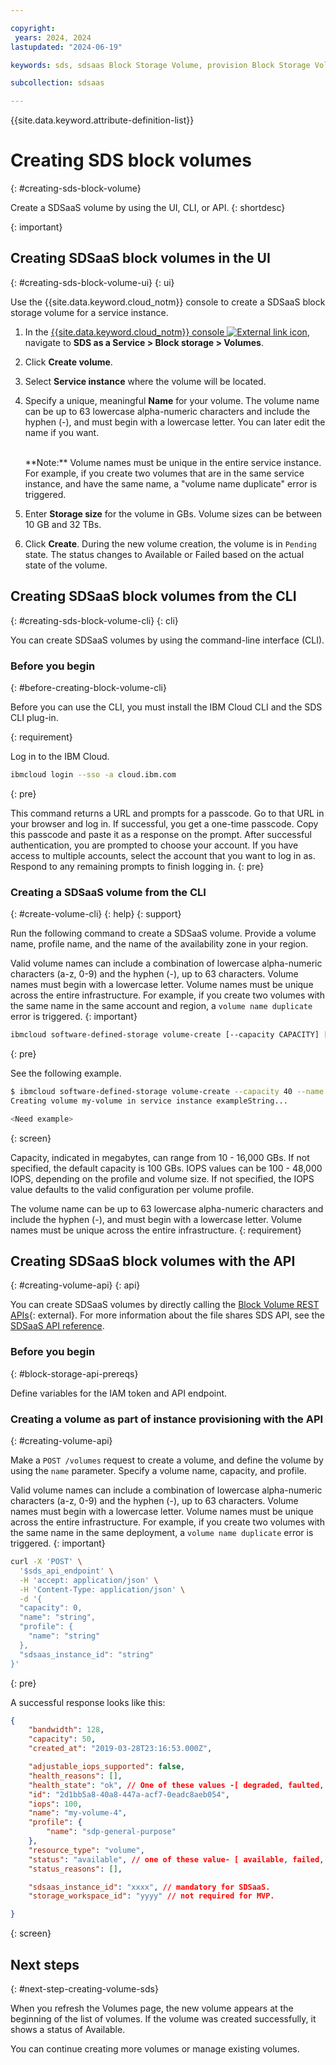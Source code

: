 ```yaml
---

copyright:
 years: 2024, 2024
lastupdated: "2024-06-19"

keywords: sds, sdsaas Block Storage Volume, provision Block Storage Volume for sdsaas,

subcollection: sdsaas

---
```


{{site.data.keyword.attribute-definition-list}}

# Creating SDS block volumes
{: #creating-sds-block-volume}

Create a SDSaaS volume by using the UI, CLI, or API.
{: shortdesc}


{: important}

## Creating SDSaaS block volumes in the UI
{: #creating-sds-block-volume-ui}
{: ui}

Use the {{site.data.keyword.cloud_notm}} console to create a SDSaaS block storage volume for a service instance.

1. In the [{{site.data.keyword.cloud_notm}} console ![External link icon](../icons/launch-glyph.svg "External link icon")](https://{DomainName}/sds), navigate to **SDS as a Service > Block storage > Volumes**.
2. Click **Create volume**.
3. Select **Service instance** where the volume will be located.
4. Specify a unique, meaningful **Name** for your volume. The volume name can be up to 63 lowercase alpha-numeric characters and include the hyphen (-), and must begin with a lowercase letter. You can later edit the name if you want.

    <br>
    **Note:** Volume names must be unique in the entire service instance. For example, if you create two volumes that are in the same service instance, and have the same name, a "volume name duplicate" error is triggered. </br>
5. Enter **Storage size** for the volume in GBs. Volume sizes can be between 10 GB and 32 TBs.
6. Click **Create**. During the new volume creation, the volume is in `Pending` state. The status changes to Available or Failed based on the actual state of the volume.


## Creating SDSaaS block volumes from the CLI
{: #creating-sds-block-volume-cli}
{: cli}

You can create SDSaaS volumes by using the command-line interface (CLI).

### Before you begin
{: #before-creating-block-volume-cli}

Before you can use the CLI, you must install the IBM Cloud CLI and the SDS CLI plug-in.


{: requirement}

Log in to the IBM Cloud.

```sh
ibmcloud login --sso -a cloud.ibm.com
```
{: pre}

This command returns a URL and prompts for a passcode. Go to that URL in your browser and log in. If successful, you get a one-time passcode. Copy this passcode and paste it as a response on the prompt. After successful authentication, you are prompted to choose your account. If you have access to multiple accounts, select the account that you want to log in as. Respond to any remaining prompts to finish logging in.
{: pre}

### Creating a SDSaaS volume from the CLI
{: #create-volume-cli}
{: help}
{: support}

Run the following command to create a SDSaaS volume. Provide a volume name, profile name, and the name of the availability zone in your region.



Valid volume names can include a combination of lowercase alpha-numeric characters (a-z, 0-9) and the hyphen (-), up to 63 characters. Volume names must begin with a lowercase letter. Volume names must be unique across the entire infrastructure. For example, if you create two volumes with the same name in the same account and region, a `volume name duplicate` error is triggered.
{: important}

```sh
ibmcloud software-defined-storage volume-create [--capacity CAPACITY] [--name NAME] [--sdsaas-instance-id SDSAAS-INSTANCE-ID] [--hostnqnstring HOSTNQNSTRING]
```
{: pre}

See the following example.

```bash
$ ibmcloud software-defined-storage volume-create --capacity 40 --name my-volume --sdsaas-instance-id exampleString --hostnqnstring exampleString
Creating volume my-volume in service instance exampleString...

<Need example>

```
{: screen}

Capacity, indicated in megabytes, can range from 10 - 16,000 GBs. If not specified, the default capacity is 100 GBs. IOPS values can be 100 - 48,000 IOPS, depending on the profile and volume size. If not specified, the IOPS value defaults to the valid configuration per volume profile.

The volume name can be up to 63 lowercase alpha-numeric characters and include the hyphen (-), and must begin with a lowercase letter. Volume names must be unique across the entire infrastructure.
{: requirement}


## Creating SDSaaS block volumes with the API
{: #creating-volume-api}
{: api}

You can create SDSaaS volumes by directly calling the [Block Volume REST APIs](/apidocs/sdsaas){: external}. For more information about the file shares SDS API, see the [SDSaaS API reference](/apidocs/sdsaas).

### Before you begin
{: #block-storage-api-prereqs}

Define variables for the IAM token and API endpoint.

### Creating a volume as part of instance provisioning with the API
{: #creating-volume-api}

Make a `POST /volumes` request to create a volume, and define the volume by using the `name` parameter. Specify a volume name, capacity, and profile.

Valid volume names can include a combination of lowercase alpha-numeric characters (a-z, 0-9) and the hyphen (-), up to 63 characters. Volume names must begin with a lowercase letter. Volume names must be unique across the entire infrastructure. For example, if you create two volumes with the same name in the same deployment, a `volume name duplicate` error is triggered.
{: important}


```sh
curl -X 'POST' \
  '$sds_api_endpoint' \
  -H 'accept: application/json' \
  -H 'Content-Type: application/json' \
  -d '{
  "capacity": 0,
  "name": "string",
  "profile": {
    "name": "string"
  },
  "sdsaas_instance_id": "string"
}'

```
{: pre}

A successful response looks like this:

```json
{
    "bandwidth": 128,
    "capacity": 50,
    "created_at": "2019-03-28T23:16:53.000Z",

    "adjustable_iops_supported": false,
    "health_reasons": [],
    "health_state": "ok", // One of these values -[ degraded, faulted, inapplicable, ok ]
    "id": "2d1bb5a8-40a8-447a-acf7-0eadc8aeb054",
    "iops": 100,
    "name": "my-volume-4",
    "profile": {
        "name": "sdp-general-purpose"
    },
    "resource_type": "volume",
    "status": "available", // one of these value- [ available, failed, pending, pending_deletion, unusable, updating ]
    "status_reasons": [],

    "sdsaas_instance_id": "xxxx", // mandatory for SDSaaS.
    "storage_workspace_id": "yyyy" // not required for MVP.

}
```
{: screen}




## Next steps
{: #next-step-creating-volume-sds}

When you refresh the Volumes page, the new volume appears at the beginning of the list of volumes. If the volume was created successfully, it shows a status of Available.

You can continue creating more volumes or manage existing volumes.


